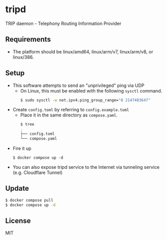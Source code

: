 # tripd

TRIP daemon - Telephony Routing Information Provider

## Requirements

* The platform should be linux/amd64, linux/arm/v7, linux/arm/v8, or linux/386.

## Setup

* This software attempts to send an "unprivileged" ping via UDP
    * On Linux, this must be enabled with the following `sysctl` command.
        ```sh
        $ sudo sysctl -w net.ipv4.ping_group_range="0 2147483647"
        ```
* Create `config.toml` by referring to `config.example.toml`
    * Place it in the same directory as `compose.yaml`.
        ```sh
        $ tree
        .
        ├── config.toml
        └── compose.yaml
        ```
* Fire it up
    ```
    $ docker compose up -d
    ```
* You can also expose tripd service to the Internet via tunneling service (e.g. Cloudflare Tunnel)

## Update

```sh
$ docker compose pull
$ docker compose up -d
```

## License

MIT